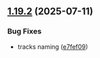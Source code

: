 ## [1.19.2](https://github.com/strumok-app/strumok/compare/v1.19.1...v1.19.2) (2025-07-11)


### Bug Fixes

* tracks naming ([e7fef09](https://github.com/strumok-app/strumok/commit/e7fef0926538dac7c9e1dd6c67e2502502a0cb37))



